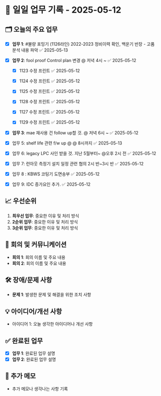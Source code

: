 # 📅 일일 업무 기록 - 2025-05-12

## 🗂 오늘의 주요 업무
- [x] **업무 1**: #불량 포밍기 (1126라인) 2022-2023 정비이력 확인, 백운기 반장 - 고품 분석 내용 파악 ✅ 2025-05-13
- [x] **업무 2**: fool proof Control plan 변경 @ 저녁 4시 ~ ✅ 2025-05-12
	- [x] 1123 수정 프린트 ✅ 2025-05-12
	- [x] 1124 수정 프린트 ✅ 2025-05-12
	- [x] 1125 수정 프린트 ✅ 2025-05-12
	- [x] 1128 수정 프린트 ✅ 2025-05-12
	- [x] 1127 수정 프린트 ✅ 2025-05-12
	- [x] 1129 수정 프린트 ✅ 2025-05-12



- [x] **업무 3**: mae 재사용 건 follow up할 것. @ 저녁 6시 ~ ✅ 2025-05-12

- [x] 업무 5: shelf life 관련 f/w up @ @ 8시까지 ✅ 2025-05-13
- [x] 업무 6: legacy LPC 사인 받을 것. 지난 5월부터~ @오후 2시 전 ✅ 2025-05-12
- [x] 업무 7: 런아웃 측정기 설치 일정 관련 협의 2시 반~3시 반 ✅ 2025-05-12
- [x] 업무 8 : KBWS 코팅기 도면송부 ✅ 2025-05-12
- [x] 업무 9: IDC 증가요인 추가. ✅ 2025-05-12


## 📈 우선순위
1. **최우선 업무**: 중요한 이유 및 처리 방식
2. **2순위 업무**: 중요한 이유 및 처리 방식
3. **3순위 업무**: 중요한 이유 및 처리 방식

## 🔄 회의 및 커뮤니케이션
- **회의 1**: 회의 이름 및 주요 내용
- **회의 2**: 회의 이름 및 주요 내용

## 🛠 장애/문제 사항
- **문제 1**: 발생한 문제 및 해결을 위한 조치 사항

## 💡 아이디어/개선 사항
- 아이디어 1: 오늘 생각한 아이디어나 개선 사항

## ✅ 완료된 업무
- [x] **업무 1**: 완료된 업무 설명
- [x] **업무 2**: 완료된 업무 설명

## 📝 추가 메모
- 추가 메모나 생각나는 사항 기록
